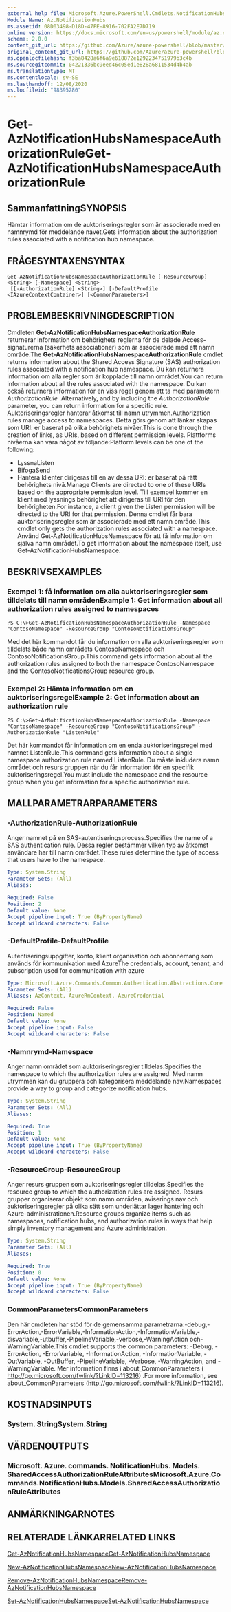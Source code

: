 ```yaml
---
external help file: Microsoft.Azure.PowerShell.Cmdlets.NotificationHubs.dll-Help.xml
Module Name: Az.NotificationHubs
ms.assetid: 08D03498-D18D-47FE-8916-702FA2E7D719
online version: https://docs.microsoft.com/en-us/powershell/module/az.notificationhubs/get-aznotificationhubsnamespaceauthorizationrule
schema: 2.0.0
content_git_url: https://github.com/Azure/azure-powershell/blob/master/src/NotificationHubs/NotificationHubs/help/Get-AzNotificationHubsNamespaceAuthorizationRule.md
original_content_git_url: https://github.com/Azure/azure-powershell/blob/master/src/NotificationHubs/NotificationHubs/help/Get-AzNotificationHubsNamespaceAuthorizationRule.md
ms.openlocfilehash: f3ba8428a6f6a9e618872e1292234751979b3c4b
ms.sourcegitcommit: 04221336bc9eed46c05ed1e828a6811534d4b4ab
ms.translationtype: MT
ms.contentlocale: sv-SE
ms.lasthandoff: 12/08/2020
ms.locfileid: "98395280"
---
```

# <span data-ttu-id="363af-101">Get-AzNotificationHubsNamespaceAuthorizationRule</span><span class="sxs-lookup"><span data-stu-id="363af-101">Get-AzNotificationHubsNamespaceAuthorizationRule</span></span>

## <span data-ttu-id="363af-102">Sammanfattning</span><span class="sxs-lookup"><span data-stu-id="363af-102">SYNOPSIS</span></span>
<span data-ttu-id="363af-103">Hämtar information om de auktoriseringsregler som är associerade med en namnrymd för meddelande navet.</span><span class="sxs-lookup"><span data-stu-id="363af-103">Gets information about the authorization rules associated with a notification hub namespace.</span></span>

## <span data-ttu-id="363af-104">FRÅGESYNTAXEN</span><span class="sxs-lookup"><span data-stu-id="363af-104">SYNTAX</span></span>

```
Get-AzNotificationHubsNamespaceAuthorizationRule [-ResourceGroup] <String> [-Namespace] <String>
 [[-AuthorizationRule] <String>] [-DefaultProfile <IAzureContextContainer>] [<CommonParameters>]
```

## <span data-ttu-id="363af-105">PROBLEMBESKRIVNING</span><span class="sxs-lookup"><span data-stu-id="363af-105">DESCRIPTION</span></span>
<span data-ttu-id="363af-106">Cmdleten **Get-AzNotificationHubsNamespaceAuthorizationRule** returnerar information om behörighets reglerna för de delade Access-signaturerna (säkerhets associationer) som är associerade med ett namn område.</span><span class="sxs-lookup"><span data-stu-id="363af-106">The **Get-AzNotificationHubsNamespaceAuthorizationRule** cmdlet returns information about the Shared Access Signature (SAS) authorization rules associated with a notification hub namespace.</span></span>
<span data-ttu-id="363af-107">Du kan returnera information om alla regler som är kopplade till namn området.</span><span class="sxs-lookup"><span data-stu-id="363af-107">You can return information about all the rules associated with the namespace.</span></span>
<span data-ttu-id="363af-108">Du kan också returnera information för en viss regel genom att ta med parametern *AuthorizationRule* .</span><span class="sxs-lookup"><span data-stu-id="363af-108">Alternatively, and by including the *AuthorizationRule* parameter, you can return information for a specific rule.</span></span>
<span data-ttu-id="363af-109">Auktoriseringsregler hanterar åtkomst till namn utrymmen.</span><span class="sxs-lookup"><span data-stu-id="363af-109">Authorization rules manage access to namespaces.</span></span>
<span data-ttu-id="363af-110">Detta görs genom att länkar skapas som URI: er baserat på olika behörighets nivåer.</span><span class="sxs-lookup"><span data-stu-id="363af-110">This is done through the creation of links, as URIs, based on different permission levels.</span></span>
<span data-ttu-id="363af-111">Plattforms nivåerna kan vara något av följande:</span><span class="sxs-lookup"><span data-stu-id="363af-111">Platform levels can be one of the following:</span></span> 
- <span data-ttu-id="363af-112">Lyssna</span><span class="sxs-lookup"><span data-stu-id="363af-112">Listen</span></span>
- <span data-ttu-id="363af-113">Bifoga</span><span class="sxs-lookup"><span data-stu-id="363af-113">Send</span></span>
- <span data-ttu-id="363af-114">Hantera klienter dirigeras till en av dessa URI: er baserat på rätt behörighets nivå.</span><span class="sxs-lookup"><span data-stu-id="363af-114">Manage Clients are directed to one of these URIs based on the appropriate permission level.</span></span>
<span data-ttu-id="363af-115">Till exempel kommer en klient med lyssnings behörighet att dirigeras till URI för den behörigheten.</span><span class="sxs-lookup"><span data-stu-id="363af-115">For instance, a client given the Listen permission will be directed to the URI for that permission.</span></span>
<span data-ttu-id="363af-116">Denna cmdlet får bara auktoriseringsregler som är associerade med ett namn område.</span><span class="sxs-lookup"><span data-stu-id="363af-116">This cmdlet only gets the authorization rules associated with a namespace.</span></span>
<span data-ttu-id="363af-117">Använd Get-AzNotificationHubsNamespace för att få information om själva namn området.</span><span class="sxs-lookup"><span data-stu-id="363af-117">To get information about the namespace itself, use Get-AzNotificationHubsNamespace.</span></span>

## <span data-ttu-id="363af-118">BESKRIVS</span><span class="sxs-lookup"><span data-stu-id="363af-118">EXAMPLES</span></span>

### <span data-ttu-id="363af-119">Exempel 1: få information om alla auktoriseringsregler som tilldelats till namn områden</span><span class="sxs-lookup"><span data-stu-id="363af-119">Example 1: Get information about all authorization rules assigned to namespaces</span></span>
```
PS C:\>Get-AzNotificationHubsNamespaceAuthorizationRule -Namespace "ContosoNamespace" -ResourceGroup "ContosoNotificationsGroup"
```

<span data-ttu-id="363af-120">Med det här kommandot får du information om alla auktoriseringsregler som tilldelats både namn områdets ContosoNamespace och ContosoNotificationsGroup.</span><span class="sxs-lookup"><span data-stu-id="363af-120">This command gets information about all the authorization rules assigned to both the namespace ContosoNamespace and the ContosoNotificationsGroup resource group.</span></span>

### <span data-ttu-id="363af-121">Exempel 2: Hämta information om en auktoriseringsregel</span><span class="sxs-lookup"><span data-stu-id="363af-121">Example 2: Get information about an authorization rule</span></span>
```
PS C:\>Get-AzNotificationHubsNamespaceAuthorizationRule -Namespace "ContosoNamespace" -ResourceGroup "ContosoNotificationsGroup" -AuthorizationRule "ListenRule"
```

<span data-ttu-id="363af-122">Det här kommandot får information om en enda auktoriseringsregel med namnet ListenRule.</span><span class="sxs-lookup"><span data-stu-id="363af-122">This command gets information about a single namespace authorization rule named ListenRule.</span></span>
<span data-ttu-id="363af-123">Du måste inkludera namn området och resurs gruppen när du får information för en specifik auktoriseringsregel.</span><span class="sxs-lookup"><span data-stu-id="363af-123">You must include the namespace and the resource group when you get information for a specific authorization rule.</span></span>

## <span data-ttu-id="363af-124">MALLPARAMETRAR</span><span class="sxs-lookup"><span data-stu-id="363af-124">PARAMETERS</span></span>

### <span data-ttu-id="363af-125">-AuthorizationRule</span><span class="sxs-lookup"><span data-stu-id="363af-125">-AuthorizationRule</span></span>
<span data-ttu-id="363af-126">Anger namnet på en SAS-autentiseringsprocess.</span><span class="sxs-lookup"><span data-stu-id="363af-126">Specifies the name of a SAS authentication rule.</span></span>
<span data-ttu-id="363af-127">Dessa regler bestämmer vilken typ av åtkomst användare har till namn området.</span><span class="sxs-lookup"><span data-stu-id="363af-127">These rules determine the type of access that users have to the namespace.</span></span>

```yaml
Type: System.String
Parameter Sets: (All)
Aliases:

Required: False
Position: 2
Default value: None
Accept pipeline input: True (ByPropertyName)
Accept wildcard characters: False
```

### <span data-ttu-id="363af-128">-DefaultProfile</span><span class="sxs-lookup"><span data-stu-id="363af-128">-DefaultProfile</span></span>
<span data-ttu-id="363af-129">Autentiseringsuppgifter, konto, klient organisation och abonnemang som används för kommunikation med Azure</span><span class="sxs-lookup"><span data-stu-id="363af-129">The credentials, account, tenant, and subscription used for communication with azure</span></span>

```yaml
Type: Microsoft.Azure.Commands.Common.Authentication.Abstractions.Core.IAzureContextContainer
Parameter Sets: (All)
Aliases: AzContext, AzureRmContext, AzureCredential

Required: False
Position: Named
Default value: None
Accept pipeline input: False
Accept wildcard characters: False
```

### <span data-ttu-id="363af-130">-Namnrymd</span><span class="sxs-lookup"><span data-stu-id="363af-130">-Namespace</span></span>
<span data-ttu-id="363af-131">Anger namn området som auktoriseringsregler tilldelas.</span><span class="sxs-lookup"><span data-stu-id="363af-131">Specifies the namespace to which the authorization rules are assigned.</span></span>
<span data-ttu-id="363af-132">Med namn utrymmen kan du gruppera och kategorisera meddelande nav.</span><span class="sxs-lookup"><span data-stu-id="363af-132">Namespaces provide a way to group and categorize notification hubs.</span></span>

```yaml
Type: System.String
Parameter Sets: (All)
Aliases:

Required: True
Position: 1
Default value: None
Accept pipeline input: True (ByPropertyName)
Accept wildcard characters: False
```

### <span data-ttu-id="363af-133">-ResourceGroup</span><span class="sxs-lookup"><span data-stu-id="363af-133">-ResourceGroup</span></span>
<span data-ttu-id="363af-134">Anger resurs gruppen som auktoriseringsregler tilldelas.</span><span class="sxs-lookup"><span data-stu-id="363af-134">Specifies the resource group to which the authorization rules are assigned.</span></span>
<span data-ttu-id="363af-135">Resurs grupper organiserar objekt som namn områden, aviserings nav och auktoriseringsregler på olika sätt som underlättar lager hantering och Azure-administrationen.</span><span class="sxs-lookup"><span data-stu-id="363af-135">Resource groups organize items such as namespaces, notification hubs, and authorization rules in ways that help simply inventory management and Azure administration.</span></span>

```yaml
Type: System.String
Parameter Sets: (All)
Aliases:

Required: True
Position: 0
Default value: None
Accept pipeline input: True (ByPropertyName)
Accept wildcard characters: False
```

### <span data-ttu-id="363af-136">CommonParameters</span><span class="sxs-lookup"><span data-stu-id="363af-136">CommonParameters</span></span>
<span data-ttu-id="363af-137">Den här cmdleten har stöd för de gemensamma parametrarna:-debug,-ErrorAction,-ErrorVariable,-InformationAction,-InformationVariable,-disvariable,-utbuffer,-PipelineVariable,-verbose,-WarningAction och-WarningVariable.</span><span class="sxs-lookup"><span data-stu-id="363af-137">This cmdlet supports the common parameters: -Debug, -ErrorAction, -ErrorVariable, -InformationAction, -InformationVariable, -OutVariable, -OutBuffer, -PipelineVariable, -Verbose, -WarningAction, and -WarningVariable.</span></span> <span data-ttu-id="363af-138">Mer information finns i about_CommonParameters ( http://go.microsoft.com/fwlink/?LinkID=113216) .</span><span class="sxs-lookup"><span data-stu-id="363af-138">For more information, see about_CommonParameters (http://go.microsoft.com/fwlink/?LinkID=113216).</span></span>

## <span data-ttu-id="363af-139">KOSTNADS</span><span class="sxs-lookup"><span data-stu-id="363af-139">INPUTS</span></span>

### <span data-ttu-id="363af-140">System. String</span><span class="sxs-lookup"><span data-stu-id="363af-140">System.String</span></span>

## <span data-ttu-id="363af-141">VÄRDEN</span><span class="sxs-lookup"><span data-stu-id="363af-141">OUTPUTS</span></span>

### <span data-ttu-id="363af-142">Microsoft. Azure. commands. NotificationHubs. Models. SharedAccessAuthorizationRuleAttributes</span><span class="sxs-lookup"><span data-stu-id="363af-142">Microsoft.Azure.Commands.NotificationHubs.Models.SharedAccessAuthorizationRuleAttributes</span></span>

## <span data-ttu-id="363af-143">ANMÄRKNINGAR</span><span class="sxs-lookup"><span data-stu-id="363af-143">NOTES</span></span>

## <span data-ttu-id="363af-144">RELATERADE LÄNKAR</span><span class="sxs-lookup"><span data-stu-id="363af-144">RELATED LINKS</span></span>

[<span data-ttu-id="363af-145">Get-AzNotificationHubsNamespace</span><span class="sxs-lookup"><span data-stu-id="363af-145">Get-AzNotificationHubsNamespace</span></span>](./Get-AzNotificationHubsNamespace.md)

[<span data-ttu-id="363af-146">New-AzNotificationHubsNamespace</span><span class="sxs-lookup"><span data-stu-id="363af-146">New-AzNotificationHubsNamespace</span></span>](./New-AzNotificationHubsNamespace.md)

[<span data-ttu-id="363af-147">Remove-AzNotificationHubsNamespace</span><span class="sxs-lookup"><span data-stu-id="363af-147">Remove-AzNotificationHubsNamespace</span></span>](./Remove-AzNotificationHubsNamespace.md)

[<span data-ttu-id="363af-148">Set-AzNotificationHubsNamespace</span><span class="sxs-lookup"><span data-stu-id="363af-148">Set-AzNotificationHubsNamespace</span></span>](./Set-AzNotificationHubsNamespace.md)


